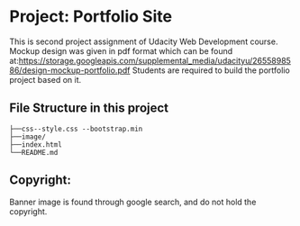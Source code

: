 # Project: Portfolio Site
This is second project assignment of Udacity Web Development course. Mockup design was given in pdf format which can be found at:https://storage.googleapis.com/supplemental_media/udacityu/2655898586/design-mockup-portfolio.pdf Students are required to build the portfolio project based on it. 

## File Structure in this project

    ├──css--style.css --bootstrap.min
    ├──image/
    ├──index.html
    └──README.md

## Copyright:
Banner image is found through google search, and do not hold the copyright.



